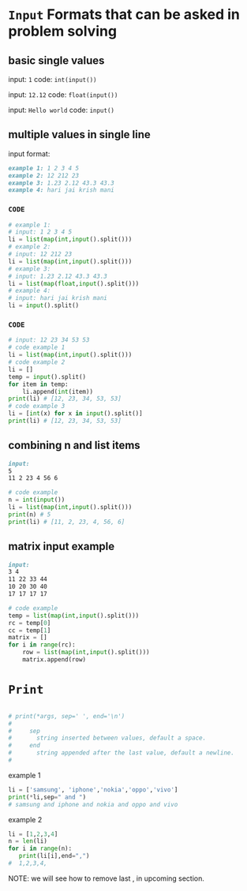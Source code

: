 # `Input` Formats that can be asked in problem solving

## basic single values

input: `1`
code: `int(input())`

input: `12.12`
code: `float(input())`

input: `Hello world`
code: `input()`

## multiple values in single line

input format:

```md
example 1: 1 2 3 4 5
example 2: 12 212 23
example 3: 1.23 2.12 43.3 43.3
example 4: hari jai krish mani   
```

### `CODE`

```python
# example 1:
# input: 1 2 3 4 5
li = list(map(int,input().split()))
# example 2: 
# input: 12 212 23
li = list(map(int,input().split()))
# example 3: 
# input: 1.23 2.12 43.3 43.3
li = list(map(float,input().split()))
# example 4:
# input: hari jai krish mani   
li = input().split()
```

### `CODE`

```python
# input: 12 23 34 53 53
# code example 1
li = list(map(int,input().split()))
# code example 2
li = []
temp = input().split()
for item in temp:
    li.append(int(item))
print(li) # [12, 23, 34, 53, 53]
# code example 3
li = [int(x) for x in input().split()]
print(li) # [12, 23, 34, 53, 53]
```

## combining n and list items

```md
input: 
5
11 2 23 4 56 6
```

```python
# code example
n = int(input())
li = list(map(int,input().split()))
print(n) # 5
print(li) # [11, 2, 23, 4, 56, 6]
```

## matrix input example

```md
input:
3 4
11 22 33 44
10 20 30 40
17 17 17 17 
```

```python
# code example
temp = list(map(int,input().split()))
rc = temp[0]
cc = temp[1]
matrix = []
for i in range(rc):
    row = list(map(int,input().split()))
    matrix.append(row)
```

# `Print`

```python

# print(*args, sep=' ', end='\n')
#     
#     sep
#       string inserted between values, default a space.
#     end
#       string appended after the last value, default a newline.
#     
```

example 1

```python
li = ['samsung', 'iphone','nokia','oppo','vivo']
print(*li,sep=" and ")
# samsung and iphone and nokia and oppo and vivo 
```

example 2

```python
li = [1,2,3,4]
n = len(li)
for i in range(n):
   print(li[i],end=",")
#  1,2,3,4,
```

NOTE: we will see how to remove last , in upcoming section.
